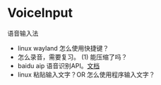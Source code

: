 # VoiceInput
语音输入法

- linux wayland 怎么使用快捷键？
- 怎么录音，需要复习。
	(1) 能压缩了吗？
- baidu aip 语音识别API。[文档](https://ai.baidu.com/ai-doc/SPEECH/1k4o0bmc7)
- linux 粘贴输入文字？OR 怎么使用程序输入文字？
